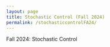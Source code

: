 ```yaml
---
layout: page
title: Stochastic Control (Fall 2024)
permalink: /stochasticcontrolFA24/
---
```


Fall 2024: Stochastic Control

